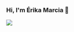 ### Hi, I'm Érika Marcia 👋

[![](https://img.shields.io/badge/-@elfocrash-%23181717?style=flat-square&logo=github)](https://github.com/ErikaMarcia)

